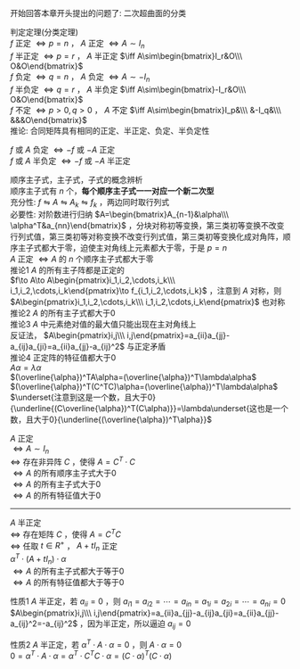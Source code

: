 开始回答本章开头提出的问题了: 二次超曲面的分类  
  
判定定理(分类定理)  
$f$ 正定 $\iff p=n$ ， $A$ 正定 $\iff A\sim I_n$  
$f$ 半正定 $\iff p=r$ ， $A$ 半正定 $\iff A\sim\begin{bmatrix}I_r&O\\\ O&O\end{bmatrix}$  
$f$ 负定 $\iff q=n$ ， $A$ 负定 $\iff A\sim-I_n$  
$f$ 半负定 $\iff q=r$ ， $A$ 半负定 $\iff A\sim\begin{bmatrix}-I_r&O\\\ O&O\end{bmatrix}$  
$f$ 不定 $\iff p>0,q>0$ ， $A$ 不定 $\iff A\sim\begin{bmatrix}I_p&\\\ &-I_q&\\\ &&&O\end{bmatrix}$  
推论: 合同矩阵具有相同的正定、半正定、负定、半负定性  
  
$f$ 或 $A$ 负定 $\iff -f$ 或 $-A$ 正定  
$f$ 或 $A$ 半负定 $\iff -f$ 或 $-A$ 半正定  
  
顺序主子式，主子式，子式的概念辨析  
顺序主子式有 $n$ 个，**每个顺序主子式一一对应一个新二次型**  
充分性:  $f\leftrightharpoons A\leftrightharpoons A_k\leftrightharpoons f_k$ ，两边同时取行列式  
必要性: 对阶数进行归纳 $A=\begin{bmatrix}A_{n-1}&\alpha\\\ \alpha^T&a_{nn}\end{bmatrix}$ ，分块对称初等变换，第三类初等变换不改变行列式值，第三类初等对称变换不改变行列式值，第三类初等变换化成对角阵，顺序主子式都大于零，迫使主对角线上元素都大于零，于是 $p=n$  
$A$ 正定 $\iff A$ 的 $n$ 个顺序主子式都大于零  
推论1  $A$ 的所有主子阵都是正定的  
$f\to A\to A\begin{pmatrix}i_1,i_2,\cdots,i_k\\\ i_1,i_2,\cdots,i_k\end{pmatrix}\to f_{i_1,i_2,\cdots,i_k}$ ，注意到 $A$ 对称，则 $A\begin{pmatrix}i_1,i_2,\cdots,i_k\\\ i_1,i_2,\cdots,i_k\end{pmatrix}$ 也对称  
推论2  $A$ 的所有主子式都大于0  
推论3  $A$ 中元素绝对值的最大值只能出现在主对角线上  
反证法， $A\begin{pmatrix}i,j\\\ i,j\end{pmatrix}=a_{ii}a_{jj}-a_{ij}a_{ji}=a_{ii}a_{jj}-a_{ij}^2$ 与正定矛盾  
推论4 正定阵的特征值都大于0  
$A\alpha=\lambda\alpha$  
$(\overline{\alpha})^TA\alpha=(\overline{\alpha})^T\lambda\alpha$  
$(\overline{\alpha})^T(C^TC)\alpha=(\overline{\alpha})^T\lambda\alpha$  
$\underset{注意到这是一个数，且大于0}{\underline{(C\overline{\alpha})^T(C\alpha)}}=\lambda\underset{这也是一个数，且大于0}{\underline{(\overline{\alpha})^T\alpha}}$  
  
$A$ 正定  
$\iff A\sim I_n$  
$\iff$ 存在非异阵 $C$ ，使得 $A=C^T\cdot C$  
$\iff A$ 的所有顺序主子式大于0  
$\iff A$ 的所有主子式大于0  
$\iff A$ 的所有特征值大于0  
  
---  
  
$A$ 半正定  
$\iff$ 存在矩阵 $C$ ，使得 $A=C^TC$  
$\iff$ 任取 $t\in R^+$ ， $A+tI_n$ 正定  
$\alpha^T\cdot(A+tI_n)\cdot\alpha$  
$\iff A$ 的所有主子式都大于等于0  
$\iff A$ 的所有特征值都大于等于0  
  
性质1  $A$ 半正定，若 $a_{ii}=0$ ，则 $a_{i1}=a_{i2}=\cdots=a_{in}=a_{1i}=a_{2i}=\cdots=a_{ni}=0$  
$A\begin{pmatrix}i,j\\\ i,j\end{pmatrix}=a_{ii}a_{jj}-a_{ij}a_{ji}=a_{ii}a_{jj}-a_{ij}^2=-a_{ij}^2$ ，因为半正定，所以逼迫 $a_{ij}=0$  
  
性质2  $A$ 半正定，若 $\alpha^T\cdot A\cdot\alpha=0$ ，则 $A\cdot\alpha=0$  
$0=\alpha^T\cdot A\cdot\alpha=\alpha^T\cdot C^TC\cdot\alpha=(C\cdot\alpha)^T(C\cdot\alpha)$  
